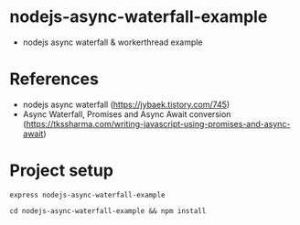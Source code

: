 # nodejs-async-waterfall-example
 - nodejs async waterfall & workerthread example 

# References
 - nodejs async waterfall (https://jybaek.tistory.com/745)
 - Async Waterfall, Promises and Async Await conversion (https://tkssharma.com/writing-javascript-using-promises-and-async-await)

# Project setup
```
express nodejs-async-waterfall-example
```

```
cd nodejs-async-waterfall-example && npm install
```